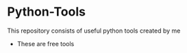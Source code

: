 # Python-Tools
This repository consists of useful python tools created by me
- These are free tools

